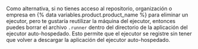 Como alternativa, si no tienes acceso al repositorio, organización o empresa en {% data variables.product.product_name %} para eliminar un ejecutor, pero te gustaría reutilizar la máquina del ejecutor, entonces puedes borrar el archivo `.runner` dentro del directorio de la aplicación del ejecutor auto-hospedado. Esto permite que el ejecutor se registre sin tener que volver a descargar la aplicación del ejecutor auto-hospedado.

